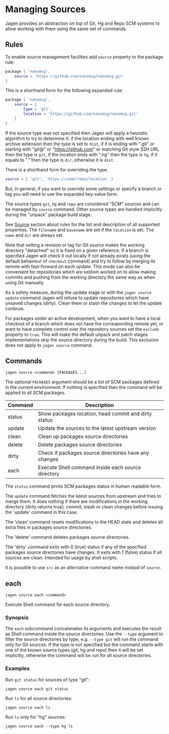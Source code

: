 # Managing Sources

Jagen provides an abstraction on top of Git, Hg and Repo SCM systems to allow working with them
using the same set of commands.

## Rules

To enable source management facilities add `source` property to the package rule:

```lua
package { 'nanomsg',
    source = 'https://github.com/nanomsg/nanomsg.git'
}
```

This is a shorthand form for the following expanded rule:

```lua
package { 'nanomsg',
    source = {
        type = 'git',
        location = 'https://github.com/nanomsg/nanomsg.git'
    }
}
```

If the source type was not specified then Jagen will apply a heuristic algorithm to try to
determine it: if the location ending with well known archive extension then the type is set to
`dist`, if it is ending with ".git" or starting with "git@" or "https://github.com" or matching Git
style SSH URL then the type is `git`, if the location ends with ".hg" then the type is `hg`, if it
equals to "." then the type is `dir`, otherwise it is `dist`.

There is a shorthand form for overriding the type:
```lua
source = { 'git', 'https://some/repo/location' }
```

But, in general, if you want to override some settings or specify a branch or tag you will need to
use the expanded key-value form.

The source types `git`, `hg` and `repo` are considered "SCM" sources and can be managed by `source`
command. Other source types are handled implicitly during the "unpack" package build stage.

See [Source](Rules.md#source) section about rules for the list and description of all supported
properties. The `filename` and `basename` are set if the `location` is set. The `name` and `dir`
are always set.

Note that setting a revision or tag for Git source makes the working directory "detached" so it is
fixed on a given reference. If a branch is specified Jagen will check it out locally if not already
exists (using the default behaviour of `checkout` command) and try to follow by merging its remote
with fast-forward on each update. This mode can also be convenient for repositories which are
seldom worked on to allow making commits and pushing from the working directory the same way as
when using Git manually.

As a safety measure, during the update stage or with the `jagen source update` command Jagen will
refuse to update repositories which have unsaved changes (dirty). Clean them or stash the changes
to let the update continue.

For packages under an active development, when you want to have a local checkout of a branch which
does not have the corresponding remote yet, or want to have complete control over the repository
sources set the `exclude` property to `true`. This will make the default unpack and patch stages
implementations skip the source directory during the build. This exclusion does not apply to `jagen
source` command.

## Commands

```
jagen source <command> [PACKAGES...]
```

The optional `PACKAGES` argument should be a list of SCM packages defined in the current
environment. If nothing is specified then the command will be applied to all SCM packages.

Command | Description
--------|------------
status  | Show packages location, head commit and dirty status
update  | Update the sources to the latest upstream version
clean   | Clean up packages source directories
delete  | Delete packages source directories
dirty   | Check if packages source directories have any changes
each    | Execute Shell command inside each source directory

The `status` command prints SCM packages status in human readable form.

The `update` command fetches the latest sources from upstream and tries to merge them. It does
nothing if there are modifications in the working directory (dirty returns true); commit, stash or
clean changes before issuing the 'update' command in this case.

The 'clean' command resets modifications to the HEAD state and deletes all extra files in packages
source directories.

The 'delete' command deletes packages source directories.

The 'dirty' command exits with 0 (true) status if any of the specified packages source directories
have changes. It exits with 1 (false) status if all sources are clean. Intended for usage by shell
scripts.

It is possible to use `src` as an alternative command name instead of `source`.

## each

```
jagen source each <command>
```

Execute Shell command for each source directory.

### Synopsis

The `each` subcommand concatenates its arguments and executes the result as
Shell command inside the source directories. Use the `--type` argument to
filter the source directories by type, e.g. `--type git` will run the command
only for Git sources. If the type is not specified but the command starts
with one of the known source types (git, hg and repo) then it will be set
implicitly, otherwise the command will be run for all source directories.

### Examples

  Run `git status` for sources of type "git":

    jagen source each git status

  Run `ls` for all source directories:

    jagen source each ls

  Run `ls` only for "hg" sources:

    jagen source each --type hg ls
